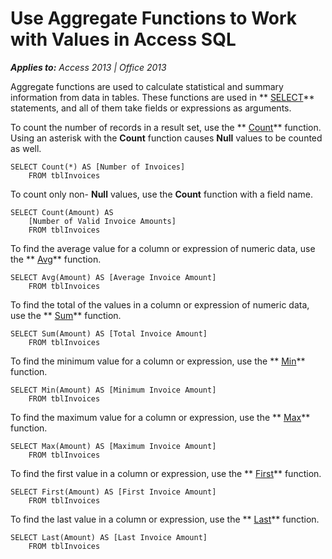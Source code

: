 
# Use Aggregate Functions to Work with Values in Access SQL

 _**Applies to:** Access 2013 | Office 2013_

Aggregate functions are used to calculate statistical and summary information from data in tables. These functions are used in  ** [SELECT](http://msdn.microsoft.com/library/A5C9DA94-5F9E-0FC0-767A-4117F38A5EF3%28Office.15%29.aspx)** statements, and all of them take fields or expressions as arguments.

To count the number of records in a result set, use the  ** [Count](http://msdn.microsoft.com/library/01743D33-D7DE-12B5-EB0F-EB775B0BCFFD%28Office.15%29.aspx)** function. Using an asterisk with the **Count** function causes **Null** values to be counted as well.




```
SELECT Count(*) AS [Number of Invoices] 
    FROM tblInvoices 

```

To count only non- **Null** values, use the **Count** function with a field name.



```
SELECT Count(Amount) AS 
    [Number of Valid Invoice Amounts] 
    FROM tblInvoices 

```

To find the average value for a column or expression of numeric data, use the  ** [Avg](http://msdn.microsoft.com/library/BE955493-A236-2DBE-A08D-2A7F6D113B39%28Office.15%29.aspx)** function.



```
SELECT Avg(Amount) AS [Average Invoice Amount] 
    FROM tblInvoices 

```

To find the total of the values in a column or expression of numeric data, use the  ** [Sum](http://msdn.microsoft.com/library/02498420-F177-521C-EF81-E2F7EA02B231%28Office.15%29.aspx)** function.



```
SELECT Sum(Amount) AS [Total Invoice Amount] 
    FROM tblInvoices 

```

To find the minimum value for a column or expression, use the  ** [Min](http://msdn.microsoft.com/library/5AC77377-1F6A-7B4F-ECBB-5480BC5A3187%28Office.15%29.aspx)** function.



```
SELECT Min(Amount) AS [Minimum Invoice Amount] 
    FROM tblInvoices 

```

To find the maximum value for a column or expression, use the  ** [Max](http://msdn.microsoft.com/library/5AC77377-1F6A-7B4F-ECBB-5480BC5A3187%28Office.15%29.aspx)** function.



```
SELECT Max(Amount) AS [Maximum Invoice Amount] 
    FROM tblInvoices 

```

To find the first value in a column or expression, use the  ** [First](http://msdn.microsoft.com/library/AED3BECD-61AF-DCAF-6205-7421F29C545C%28Office.15%29.aspx)** function.



```
SELECT First(Amount) AS [First Invoice Amount] 
    FROM tblInvoices 

```

To find the last value in a column or expression, use the  ** [Last](http://msdn.microsoft.com/library/68AC1598-33EE-65E8-6875-5ACC6E7803BD%28Office.15%29.aspx)** function.



```
SELECT Last(Amount) AS [Last Invoice Amount]  
    FROM tblInvoices 

```


